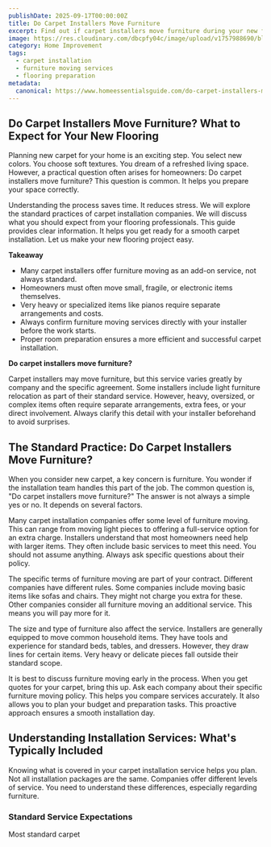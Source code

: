 ```yaml
---
publishDate: 2025-09-17T00:00:00Z
title: Do Carpet Installers Move Furniture
excerpt: Find out if carpet installers move furniture during your new flooring project. Learn what services are offered and how to prepare for installation.
image: https://res.cloudinary.com/dbcpfy04c/image/upload/v1757988690/blog_image_1757988687_qi5ttq.webp
category: Home Improvement
tags:
  - carpet installation
  - furniture moving services
  - flooring preparation
metadata:
  canonical: https://www.homeessentialsguide.com/do-carpet-installers-move-furniture
---
```


## Do Carpet Installers Move Furniture? What to Expect for Your New Flooring

Planning new carpet for your home is an exciting step. You select new colors. You choose soft textures. You dream of a refreshed living space. However, a practical question often arises for homeowners: Do carpet installers move furniture? This question is common. It helps you prepare your space correctly.

Understanding the process saves time. It reduces stress. We will explore the standard practices of carpet installation companies. We will discuss what you should expect from your flooring professionals. This guide provides clear information. It helps you get ready for a smooth carpet installation. Let us make your new flooring project easy.

**Takeaway**

*   Many carpet installers offer furniture moving as an add-on service, not always standard.
*   Homeowners must often move small, fragile, or electronic items themselves.
*   Very heavy or specialized items like pianos require separate arrangements and costs.
*   Always confirm furniture moving services directly with your installer before the work starts.
*   Proper room preparation ensures a more efficient and successful carpet installation.

**Do carpet installers move furniture?**

Carpet installers may move furniture, but this service varies greatly by company and the specific agreement. Some installers include light furniture relocation as part of their standard service. However, heavy, oversized, or complex items often require separate arrangements, extra fees, or your direct involvement. Always clarify this detail with your installer beforehand to avoid surprises.

## The Standard Practice: Do Carpet Installers Move Furniture?

When you consider new carpet, a key concern is furniture. You wonder if the installation team handles this part of the job. The common question is, "Do carpet installers move furniture?" The answer is not always a simple yes or no. It depends on several factors.

Many carpet installation companies offer some level of furniture moving. This can range from moving light pieces to offering a full-service option for an extra charge. Installers understand that most homeowners need help with larger items. They often include basic services to meet this need. You should not assume anything. Always ask specific questions about their policy.

The specific terms of furniture moving are part of your contract. Different companies have different rules. Some companies include moving basic items like sofas and chairs. They might not charge you extra for these. Other companies consider all furniture moving an additional service. This means you will pay more for it.

The size and type of furniture also affect the service. Installers are generally equipped to move common household items. They have tools and experience for standard beds, tables, and dressers. However, they draw lines for certain items. Very heavy or delicate pieces fall outside their standard scope.

It is best to discuss furniture moving early in the process. When you get quotes for your carpet, bring this up. Ask each company about their specific furniture moving policy. This helps you compare services accurately. It also allows you to plan your budget and preparation tasks. This proactive approach ensures a smooth installation day.

## Understanding Installation Services: What's Typically Included

Knowing what is covered in your carpet installation service helps you plan. Not all installation packages are the same. Companies offer different levels of service. You need to understand these differences, especially regarding furniture.

### Standard Service Expectations

Most standard carpet